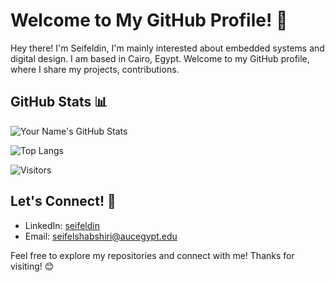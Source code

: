 # Welcome to My GitHub Profile! 👋

Hey there! I'm Seifeldin, I'm mainly interested about embedded systems and digital design. I am based in Cairo, Egypt. Welcome to my GitHub profile, where I share my projects, contributions.



## GitHub Stats 📊

![Your Name's GitHub Stats](https://github-readme-stats.vercel.app/api?username=seif2001&show_icons=true&theme=radical)

![Top Langs](https://github-readme-stats.vercel.app/api/top-langs/?username=seif2001&layout=compact&theme=radical)

![Visitors](https://visitor-badge.glitch.me/badge?page_id=seif2001.seif2001)

## Let's Connect! 🤝

- LinkedIn: [seifeldin](https://linkedin.com/in/seifeldin)
- Email: [seifelshabshiri@aucegypt.edu](mailto:seifelshabshiri@aucegypt.edu)

Feel free to explore my repositories and connect with me! Thanks for visiting! 😊
